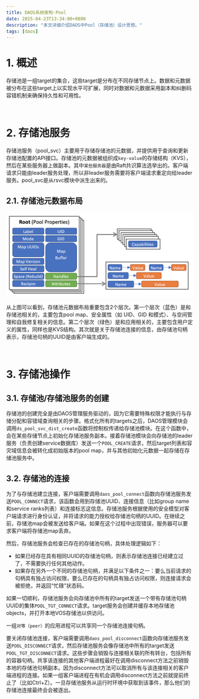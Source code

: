 ```yaml
---
title: DAOS系统架构-Pool
date: 2025-04-23T13:34:00+0800
description: "本文详细介绍DAOS中Pool（存储池）设计思想。"
tags: [daos]
---
```


# 1. 概述
存储池是一组target的集合，这些target是分布在不同存储节点上。数据和元数据被分布在这些target上以实现水平可扩展，同时对数据和元数据采用副本和纠删码容错机制来确保持久性和可用性。

&nbsp;
&nbsp;
# 2. 存储池服务
存储池服务（pool_svc）主要用于存储存储池的元数据，并提供用于查询和更新存储池配置的API接口。存储池的元数据被组织成`key-value`的存储结构（KVS），然后在某些服务器上做副本。其中`某些服务器`是由Raft共识算法选举出的。客户端请求只能由leader服务处理，所以非leader服务需要将客户端请求重定向给leader服务。pool_svc是从rsvc模块中派生出来的。

## 2.1. 存储池元数据布局
![pool_meta_layout](https://raw.githubusercontent.com/henglgh/articles/main/static/images/pool_meta_layout.png)

从上图可以看到，存储池元数据布局重要包含2个层次。第一个层次（蓝色）是和存储池相关的，主要包含pool map、安全属性（如 UID、GID 和模式）、与空间管理和自我修复相关的信息。第二个层次（绿色）是和应用相关的，主要包含用户定义的属性，同样也是KVS结构。其次就是关于存储池连接的信息，由存储池句柄表示，存储池句柄的UUID是由客户端生成的。

&nbsp;
&nbsp;
# 3. 存储池操作
## 3.1. 存储池/存储池服务的创建
存储池的创建完全是由DAOS管理服务驱动的，因为它需要特殊权限才能执行与存储分配和容错域查询相关的步骤。格式化所有的targets之后，DAOS管理模块会调用`ds_pool_svc_dist_create`函数将控制权传递给存储池模块。在这个函数中，会在某些存储节点上初始化存储池服务副本。接着存储池模块会向存储池的leader服务（负责创建service数据库）发送一个`POOL_CREATE`请求，然后target列表和容灾域信息会被转化成初始版本的pool map，并与其他初始化元数据一起存储在存储池服务中。

## 3.2. 存储池的连接
为了与存储池建立连接，客户端需要调用`daos_pool_connect`函数向存储池服务发送`POOL_CONNECT`请求，该函数会用到存储池UUID、连接信息（比如group name和service ranks列表）和连接标志这信息。存储池服务根据使用的安全模型对客户端请求进行身份认证，并将请求的能力授权给存储池句柄的UUID。在继续之前，存储池map会被发送给客户端。如果在这个过程中出现错误，服务器可以要求客户端将存储池map丢弃。

然后，存储池服务会检查已存在的存储池句柄，具体处理逻辑如下：
- 如果已经存在具有相同UUID的存储池句柄，则表示存储池连接已经建立过了，不需要执行任何其他动作。
- 如果存在另外一个不同的存储池句柄，并满足以下条件之一：要么当前请求的句柄具有独占访问权限，要么已存在的句柄具有独占访问权限，则连接请求会被拒绝，并返回“忙碌”状态码。​

如果一切顺利，存储池服务会向存储池中所有的target发送一个带有存储池句柄UUID的集体`POOL_TGT_CONNECT`请求。target服务会创建并缓存本地存储池objects，并打开本地VOS存储池以供访问。

一组`对等（peer）`的应用进程可以共享同一个存储池连接句柄。

要关闭存储池连接，客户端需要调用`daos_pool_disconnect`函数向存储池服务发送`POOL_DISCONNECT`请求，然后存储池服务会像存储池中所有的target发送`POOL_TGT_DISCONNECT`请求。这些步骤会销毁与连接相关联的所有转台，包括所有的容器句柄。共享该连接的其他客户端进程最好在调用disconnect方法之前销毁本地的存储池句柄副本。因为disconnect方法可以取消所有与该连接相关的客户端进程的连接。如果一组客户端进程在有机会调用disconnect方法之前就提前终止了（比如Ctrl+Z）。一旦存储池服务从运行时环境中获取到该事件，那么他们的存储池连接最终会会被逐出。
